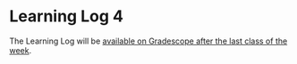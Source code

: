 # Learning Log 4

The Learning Log will be [available on Gradescope after the last class of the week](https://www.gradescope.ca/courses/7955).